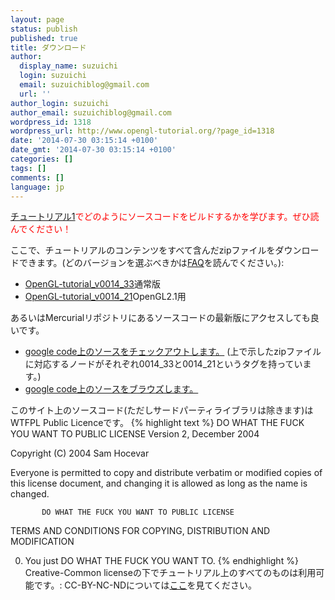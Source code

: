 ```yaml
---
layout: page
status: publish
published: true
title: ダウンロード
author:
  display_name: suzuichi
  login: suzuichi
  email: suzuichiblog@gmail.com
  url: ''
author_login: suzuichi
author_email: suzuichiblog@gmail.com
wordpress_id: 1318
wordpress_url: http://www.opengl-tutorial.org/?page_id=1318
date: '2014-07-30 03:15:14 +0100'
date_gmt: '2014-07-30 03:15:14 +0100'
categories: []
tags: []
comments: []
language: jp
---
```


<span style="color: #ff0000">[チュートリアル1](http://www.opengl-tutorial.org/ja/opengl%e3%81%ae%e5%9f%ba%e7%a4%8e/%e3%83%81%e3%83%a5%e3%83%bc%e3%83%88%e3%83%aa%e3%82%a2%e3%83%ab1%ef%bc%9a%e3%82%a6%e3%82%a3%e3%83%b3%e3%83%89%e3%82%a6%e3%82%92%e9%96%8b%e3%81%8f/)でどのようにソースコードをビルドするかを学びます。ぜひ読んでください！</span>

ここで、チュートリアルのコンテンツをすべて含んだzipファイルをダウンロードできます。(どのバージョンを選ぶべきかは[FAQ](/?page_id=526)を読んでください。):

* [OpenGL-tutorial_v0014_33]({{site.baseurl}}/assets/images/TODO/OpenGL-tutorial_v0014_33.zip)通常版
* [OpenGL-tutorial_v0014_21]({{site.baseurl}}/assets/images/TODO/OpenGL-tutorial_v0014_21.zip)OpenGL2.1用

あるいはMercurialリポジトリにあるソースコードの最新版にアクセスしても良いです。

* [google code上のソースをチェックアウトします。](http://code.google.com/p/opengl-tutorial-org/source/checkout) (上で示したzipファイルに対応するノードがそれぞれ0014_33と0014_21というタグを持っています。)
* [google code上のソースをブラウズします。](http://code.google.com/p/opengl-tutorial-org/source/browse/)

このサイト上のソースコード(ただしサードパーティライブラリは除きます)はWTFPL Public Licenceです。
{% highlight text %}
           DO WHAT THE FUCK YOU WANT TO PUBLIC LICENSE
                   Version 2, December 2004


Copyright (C) 2004 Sam Hocevar 

Everyone is permitted to copy and distribute verbatim or modified
copies of this license document, and changing it is allowed as long
as the name is changed.

           DO WHAT THE FUCK YOU WANT TO PUBLIC LICENSE
  TERMS AND CONDITIONS FOR COPYING, DISTRIBUTION AND MODIFICATION

 0. You just DO WHAT THE FUCK YOU WANT TO.
{% endhighlight %}
Creative-Common licenseの下でチュートリアル上のすべてのものは利用可能です。: CC-BY-NC-NDについては[ここ](http://creativecommons.org/licenses/by-nc-nd/3.0/fr/deed.en)を見てください。
